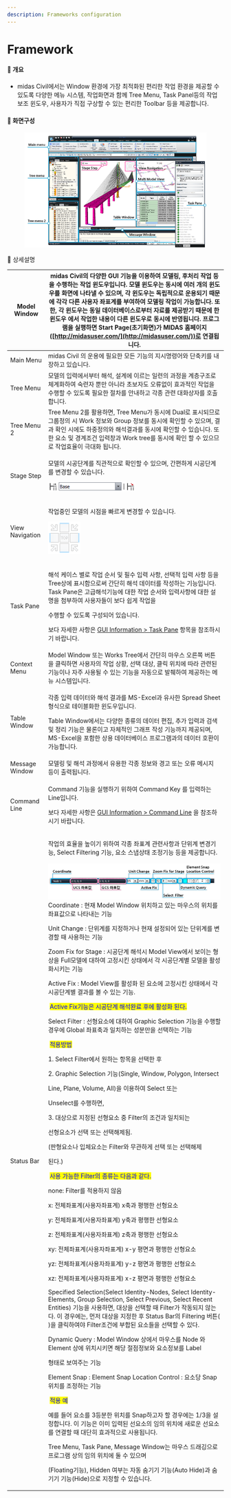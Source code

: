 ```yaml
---
description: Frameworks configuration
---
```


# Framework

#### 🎯 개요

* midas Civil에서는 Window 환경에 가장 최적화된 편리한 작업 환경을 제공할 수 있도록 다양한 메뉴 시스템, 작업화면과 함께 Tree Menu, Task Panel등의 작업 보조 윈도우, 사용자가 직접 구상할 수 있는 편리한 Toolbar 등을 제공합니다.

#### 🎯 화면구성

<figure><img src="../../.gitbook/assets/image.png" alt=""><figcaption></figcaption></figure>

🎯 상세설명

| Model Window    | midas Civil의 다양한 GUI 기능을 이용하여 모델링, 후처리 작업 등을 수행하는 작업 윈도우입니다. 모델 윈도우는 동시에 여러 개의 윈도우를 화면에 나타낼 수 있으며, 각 윈도우는 독립적으로 운용되기 때문에 각각 다른 사용자 좌표계를 부여하여 모델링 작업이 가능합니다. 또한, 각 윈도우는 동일 데이터베이스로부터 자료를 제공받기 때문에 한 윈도우 에서 작업한 내용이 다른 윈도우로 동시에 반영됩니다. 프로그램을 실행하면 Start Page(초기화면)가 MIDAS 홈페이지([http://midasuser.com/](http://midasuser.com/))로 연결됩니다.                                                                                                                                                                                                                                                                                                                                                                                                                                                                                                                                                                                                                                                                                                                                                                                                                                                                                                                                                                                                                                                                                                                                                                                                                                                                                                                                                                                                                                                                                                                                                                                                                                                                                                                                                                                                                                                                                                                                                                                                                                                                                                                                                                                                                                                                                                                                                                                                                                                                                                                                                                                                                                                                                                                                                                                 |
| --------------- | -------------------------------------------------------------------------------------------------------------------------------------------------------------------------------------------------------------------------------------------------------------------------------------------------------------------------------------------------------------------------------------------------------------------------------------------------------------------------------------------------------------------------------------------------------------------------------------------------------------------------------------------------------------------------------------------------------------------------------------------------------------------------------------------------------------------------------------------------------------------------------------------------------------------------------------------------------------------------------------------------------------------------------------------------------------------------------------------------------------------------------------------------------------------------------------------------------------------------------------------------------------------------------------------------------------------------------------------------------------------------------------------------------------------------------------------------------------------------------------------------------------------------------------------------------------------------------------------------------------------------------------------------------------------------------------------------------------------------------------------------------------------------------------------------------------------------------------------------------------------------------------------------------------------------------------------------------------------------------------------------------------------------------------------------------------------------------------------------------------------------------------------------------------------------------------------------------------------------------------------------------------------------------------------------------------------------------------------------------------------------------------------------------------------------------------------------------------------------------------------------------------------------------------------------------------------------------------------------------------------------------------------------------------------------------------------------------------------------------------------------------------------------------------------------------------------------------------------------------------------------------------------------------------------------------------------------------------------------------------------------------------------------------------------------------------------------------------------------------------------- |
| Main Menu       | midas Civil 의 운용에 필요한 모든 기능의 지시명령어와 단축키를 내장하고 있습니다.                                                                                                                                                                                                                                                                                                                                                                                                                                                                                                                                                                                                                                                                                                                                                                                                                                                                                                                                                                                                                                                                                                                                                                                                                                                                                                                                                                                                                                                                                                                                                                                                                                                                                                                                                                                                                                                                                                                                                                                                                                                                                                                                                                                                                                                                                                                                                                                                                                                                                                                                                                                                                                                                                                                                                                                                                                                                                                                                                                                                                                                                  |
| Tree Menu       | 모델의 입력에서부터 해석, 설계에 이르는 일련의 과정을 계층구조로 체계화하여 숙련자 뿐만 아니라 초보자도 오류없이 효과적인 작업을 수행할 수 있도록 필요한 절차를 안내하고 각종 관련 대화상자를 호출합니다.                                                                                                                                                                                                                                                                                                                                                                                                                                                                                                                                                                                                                                                                                                                                                                                                                                                                                                                                                                                                                                                                                                                                                                                                                                                                                                                                                                                                                                                                                                                                                                                                                                                                                                                                                                                                                                                                                                                                                                                                                                                                                                                                                                                                                                                                                                                                                                                                                                                                                                                                                                                                                                                                                                                                                                                                                                                                                                                                                                                                   |
| Tree Menu 2     | Tree Menu 2를 활용하면, Tree Menu가 동시에 Dual로 표시되므로 그룹정의 시 Work 정보와 Group 정보를 동시에 확인할 수 있으며, 결과 확인 시에도 하중정의와 해석결과를 동시에 확인할 수 있습니다. 또한 요소 및 경계조건 입력창과 Work tree를 동시에 확인 할 수 있으므로 작업효율이 극대화 됩니다.                                                                                                                                                                                                                                                                                                                                                                                                                                                                                                                                                                                                                                                                                                                                                                                                                                                                                                                                                                                                                                                                                                                                                                                                                                                                                                                                                                                                                                                                                                                                                                                                                                                                                                                                                                                                                                                                                                                                                                                                                                                                                                                                                                                                                                                                                                                                                                                                                                                                                                                                                                                                                                                                                                                                                                                                                                                                                                                             |
| Stage Step      | <p>모델의 시공단계를 직관적으로 확인할 수 있으며, 간편하게 시공단계를 변경할 수 있습니다.</p><p><img src="../../.gitbook/assets/Stage_step.png" alt=""></p>                                                                                                                                                                                                                                                                                                                                                                                                                                                                                                                                                                                                                                                                                                                                                                                                                                                                                                                                                                                                                                                                                                                                                                                                                                                                                                                                                                                                                                                                                                                                                                                                                                                                                                                                                                                                                                                                                                                                                                                                                                                                                                                                                                                                                                                                                                                                                                                                                                                                                                                                                                                                                                                                                                                                                                                                                                                                                                                                                                                               |
| View Navigation | <p>작업중인 모델의 시점을 빠르게 변경할 수 있습니다.</p><p><img src="../../.gitbook/assets/View_navi.png" alt=""></p>                                                                                                                                                                                                                                                                                                                                                                                                                                                                                                                                                                                                                                                                                                                                                                                                                                                                                                                                                                                                                                                                                                                                                                                                                                                                                                                                                                                                                                                                                                                                                                                                                                                                                                                                                                                                                                                                                                                                                                                                                                                                                                                                                                                                                                                                                                                                                                                                                                                                                                                                                                                                                                                                                                                                                                                                                                                                                                                                                                                                                     |
| Task Pane       | <p>해석 케이스 별로 작업 순서 및 필수 입력 사항, 선택적 입력 사항 등을 Tree상에 표시함으로써 간단히 해석 데이터를 작성하는 기능입니다. Task Pane은 고급해석기능에 대한 작업 순서와 입력사항에 대한 설명을 첨부하여 사용자들이 보다 쉽게 작업을</p><p>수행할 수 있도록 구성되어 있습니다.</p><p> </p><p>보다 자세한 사항은 <a href="http://manual.midasuser.com/KR/Civil/900/Start/00_GUI_Information/Task_Pane.htm">GUI Information > Task Pane</a> 항목을 참조하시기 바랍니다.</p>                                                                                                                                                                                                                                                                                                                                                                                                                                                                                                                                                                                                                                                                                                                                                                                                                                                                                                                                                                                                                                                                                                                                                                                                                                                                                                                                                                                                                                                                                                                                                                                                                                                                                                                                                                                                                                                                                                                                                                                                                                                                                                                                                                                                                                                                                                                                                                                                                                                                                                                                                                                                                                                                                                                                                                   |
| Context Menu    | Model Window 또는 Works Tree에서 간단히 마우스 오른쪽 버튼을 클릭하면 사용자의 작업 상황, 선택 대상, 클릭 위치에 따라 관련된 기능이나 자주 사용될 수 있는 기능을 자동으로 발췌하여 제공하는 메뉴 시스템입니다.                                                                                                                                                                                                                                                                                                                                                                                                                                                                                                                                                                                                                                                                                                                                                                                                                                                                                                                                                                                                                                                                                                                                                                                                                                                                                                                                                                                                                                                                                                                                                                                                                                                                                                                                                                                                                                                                                                                                                                                                                                                                                                                                                                                                                                                                                                                                                                                                                                                                                                                                                                                                                                                                                                                                                                                                                                                                                                                                                                                    |
| Table Window    | <p>각종 입력 데이터와 해석 결과를 MS-Excel과 유사한 Spread Sheet 형식으로 테이블화한 윈도우입니다.</p><p>Table Window에서는 다양한 종류의 데이터 편집, 추가 입력과 검색 및 정리 기능은 물론이고 자체적인 그래프 작성 기능까지 제공되며, MS-Excel을 포함한 상용 데이터베이스 프로그램과의 데이터 호환이 가능합니다.</p>                                                                                                                                                                                                                                                                                                                                                                                                                                                                                                                                                                                                                                                                                                                                                                                                                                                                                                                                                                                                                                                                                                                                                                                                                                                                                                                                                                                                                                                                                                                                                                                                                                                                                                                                                                                                                                                                                                                                                                                                                                                                                                                                                                                                                                                                                                                                                                                                                                                                                                                                                                                                                                                                                                                                                                                                                                                                                                            |
| Message Window  | 모델링 및 해석 과정에서 유용한 각종 정보와 경고 또는 오류 메시지 등이 출력됩니다.                                                                                                                                                                                                                                                                                                                                                                                                                                                                                                                                                                                                                                                                                                                                                                                                                                                                                                                                                                                                                                                                                                                                                                                                                                                                                                                                                                                                                                                                                                                                                                                                                                                                                                                                                                                                                                                                                                                                                                                                                                                                                                                                                                                                                                                                                                                                                                                                                                                                                                                                                                                                                                                                                                                                                                                                                                                                                                                                                                                                                                                                      |
| Command Line    | <p>Command 기능을 실행하기 위하여 Command Key 를 입력하는 Line입니다.</p><p>보다 자세한 사항은 <a href="http://manual.midasuser.com/KR/Civil/900/Start/00_GUI_Information/Command_Line.htm">GUI Information > Command Line</a> 을 참조하시기 바랍니다.</p>                                                                                                                                                                                                                                                                                                                                                                                                                                                                                                                                                                                                                                                                                                                                                                                                                                                                                                                                                                                                                                                                                                                                                                                                                                                                                                                                                                                                                                                                                                                                                                                                                                                                                                                                                                                                                                                                                                                                                                                                                                                                                                                                                                                                                                                                                                                                                                                                                                                                                                                                                                                                                                                                                                                                                                                                                                                                                               |
| Status Bar      | <p>작업의 효율을 높이기 위하여 각종 좌표계 관련사항과 단위계 변경기능, Select Filtering 기능, 요소 스냅상태 조정기능 등을 제공합니다.<br><br><img src="../../.gitbook/assets/Statu_bar.png" alt=""><br>Coordinate : 현재 Model Window 위치하고 있는 마우스의 위치를 좌표값으로 나타내는 기능</p><p> </p><p>Unit Change : 단위계를 지정하거나 현재 설정되어 있는 단위계를  변경할 때 사용하는 기능</p><p> </p><p>Zoom Fix for Stage : 시공단계 해석시 Model View에서 보이는 형상을 Full모델에 대하여 고정시킨 상태에서 각 시공단계별 모델을 활성화시키는 기능</p><p> </p><p>Active Fix : Model View를 활성화 된 요소에 고정시킨 상태에서 각 시공단계별 결과를 볼 수 있는 기능.</p><p>              <img src="http://manual.midasuser.com/KR/Civil/900/Start/Common_image/IMG_C_ICON_NOTE_01.png" alt=""> <mark style="color:blue;">Active Fix기능은 시공단계 해석완료 후에 활성화 된다.</mark></p><p> </p><p>Select Filter : 선형요소에 대하여 Graphic Selection 기능을 수행할 경우에 Global 좌표축과 일치하는 성분만을 선택하는 기능</p><p>              <img src="http://manual.midasuser.com/KR/Civil/900/Start/Common_image/IMG_C_ICON_NOTE_01.png" alt=""> <mark style="color:blue;">적용방법</mark></p><p>                  1. Select Filter에서 원하는 항목을 선택한 후</p><p>                  2. Graphic Selection 기능(Single, Window, Polygon, Intersect    </p><p>                      Line, Plane, Volume, All)을 이용하여 Select 또는                </p><p>                      Unselect를 수행하면,</p><p>                  3. 대상으로 지정된 선형요소 중 Filter의 조건과 일치되는 </p><p>                      선형요소가 선택 또는 선택해제됨.</p><p>                     (판형요소나 입체요소는 Filter와 무관하게 선택 또는 선택해제</p><p>                      된다.)</p><p>                 <img src="http://manual.midasuser.com/KR/Civil/900/Start/Common_image/IMG_C_ICON_NOTE_01.png" alt=""> <mark style="color:blue;">사용 가능한 Filter의 종류는 다음과 같다.</mark> <img src="http://manual.midasuser.com/KR/Civil/900/Start/Common_image/IMG_C_ICON_DROP_DOWN.png" alt=""></p><p>none: Filter를 적용하지 않음</p><p>x: 전체좌표계(사용자좌표계) x축과 평행한 선형요소</p><p>y: 전체좌표계(사용자좌표계) y축과 평행한 선형요소</p><p>z: 전체좌표계(사용자좌표계) z축과 평행한 선형요소</p><p>xy: 전체좌표계(사용자좌표계) x-y 평면과 평행한 선형요소</p><p>yz: 전체좌표계(사용자좌표계) y-z 평면과 평행한 선형요소</p><p>xz: 전체좌표계(사용자좌표계) x-z 평면과 평행한 선형요소</p><p> </p><p>Specified Selection(Select Identity-Nodes, Select Identity-Elements, Group Selection, Select Previous, Select Recent Entities) 기능을 사용하면, 대상을 선택할 때 Filter가 작동되지 않는다. 이 경우에는, 먼저 대상을 지정한 후 Status Bar의 Filtering 버튼(<img src="http://manual.midasuser.com/KR/Civil/900/Start/00_GUI_Information/image/b_arrow.jpg" alt="" data-size="line">)을 클릭하여야 Filter조건에 부합된 요소들을 선택할 수 있다.</p><p>Dynamic Query : Model Window 상에서 마우스를 Node 와 Element 상에 위치시키면 해당 절점정보와 요소정보를 Label</p><p>                     형태로 보여주는 기능</p><p> </p><p>Element Snap : Element Snap Location Control : 요소당 Snap위치를 조정하는 기능</p><p>                   <img src="http://manual.midasuser.com/KR/Civil/900/Start/Common_image/IMG_C_ICON_NOTE_01.png" alt="" data-size="line"> <mark style="color:blue;">적용 예</mark></p><p>  예를 들어 요소를 3등분한 위치를 Snap하고자 할 경우에는 1/3을 설정합니다. 이 기능은 이미 입력된 선요소의 임의 위치에 새로운 선요소를 연결할 때 대단히 효과적으로 사용됩니다.</p><p> Tree Menu, Task Pane, Message Window는 마우스 드래깅으로 프로그램 상의 임의 위치에 둘 수 있으며</p><p> (Floating기능), Hidden 여부는 자동 숨기기 기능(Auto Hide)과 숨기기 기능(Hide)으로 지정할 수 있습니다. </p> |
